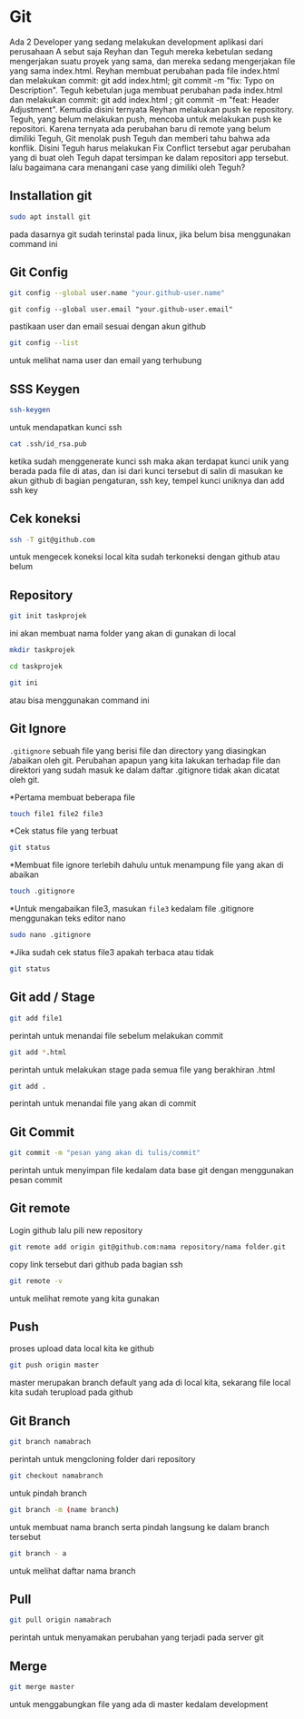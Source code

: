 # Git
Ada 2 Developer yang sedang melakukan development aplikasi dari perusahaan A sebut saja Reyhan dan Teguh mereka kebetulan sedang mengerjakan suatu proyek yang sama, dan mereka sedang mengerjakan file yang sama index.html. Reyhan membuat perubahan pada file index.html dan melakukan commit: git add index.html; git commit -m "fix: Typo on Description". Teguh kebetulan juga membuat perubahan pada index.html dan melakukan commit: git add index.html ; git commit -m "feat: Header Adjustment". Kemudia disini ternyata Reyhan melakukan push ke repository. Teguh, yang belum melakukan push, mencoba untuk melakukan push ke repositori. Karena ternyata ada perubahan baru di remote yang belum dimiliki Teguh, Git menolak push Teguh dan memberi tahu bahwa ada konflik. Disini Teguh harus melakukan Fix Conflict tersebut agar perubahan yang di buat oleh Teguh dapat tersimpan ke dalam repositori app tersebut. lalu bagaimana cara menangani case yang dimiliki oleh Teguh?

## Installation git
```bash
sudo apt install git
```
pada dasarnya git sudah terinstal pada linux, jika belum bisa menggunakan command ini

## Git Config
```bash
git config --global user.name "your.github-user.name"
```
```
git config --global user.email "your.github-user.email"
```
pastikaan user dan email sesuai dengan akun github

```bash
git config --list
```
untuk melihat nama user dan email yang terhubung

## SSS Keygen
```bash
ssh-keygen
```
untuk mendapatkan kunci ssh
```bash
cat .ssh/id_rsa.pub
```
ketika sudah menggenerate kunci ssh maka akan terdapat kunci unik yang berada pada file di atas, dan isi dari kunci tersebut di salin di masukan ke akun github di bagian pengaturan, ssh key, tempel kunci uniknya dan add ssh key

## Cek koneksi
```bash
ssh -T git@github.com
```
untuk mengecek koneksi local kita sudah terkoneksi dengan github atau belum

## Repository
```bash
git init taskprojek
```
ini akan membuat nama folder yang akan di gunakan di local
```bash
mkdir taskprojek
```
```bash
cd taskprojek
```
```bash
git ini
```
atau bisa menggunakan command ini

## Git Ignore
`.gitignore` sebuah file yang berisi file dan directory yang diasingkan /abaikan oleh git. Perubahan apapun yang kita lakukan terhadap file dan direktori yang sudah masuk ke dalam daftar .gitignore tidak akan dicatat oleh git.

*Pertama membuat beberapa file
```bash
touch file1 file2 file3
```
*Cek status file yang terbuat
```bash
git status
```
*Membuat file ignore terlebih dahulu untuk menampung file yang akan di abaikan
```bash
touch .gitignore
```
*Untuk mengabaikan file3, masukan `file3` kedalam file .gitignore menggunakan teks editor nano
```bash
sudo nano .gitignore
```
*Jika sudah cek status file3 apakah terbaca atau tidak
```bash
git status
```

## Git add / Stage
```bash
git add file1
```
perintah untuk menandai file sebelum melakukan commit
```bash
git add *.html
```
perintah untuk melakukan stage pada semua file yang berakhiran .html
```bash
git add .
```
perintah untuk menandai file yang akan di commit

## Git Commit
``` bash 
git commit -m "pesan yang akan di tulis/commit"
```
perintah untuk menyimpan file kedalam data base git dengan menggunakan pesan commit

## Git remote
Login github lalu pili new repository
```bash
git remote add origin git@github.com:nama repository/nama folder.git
```
copy link tersebut dari github pada bagian ssh

```bash
git remote -v
```
untuk melihat remote yang kita gunakan

## Push
proses upload data local kita ke github
```bash
git push origin master
```
master merupakan branch default yang ada di local kita, sekarang file local kita sudah terupload pada github

## Git Branch
```bash
git branch namabrach
```
perintah untuk mengcloning folder dari repository
```bash
git checkout namabranch
```
untuk pindah branch
```bash
git branch -m (name branch)
```
untuk membuat nama branch serta pindah langsung ke dalam branch tersebut
```bash
git branch - a
```
untuk melihat daftar nama branch

## Pull
```bash
git pull origin namabrach
```
perintah untuk menyamakan perubahan yang terjadi pada server git

## Merge
```bash
git merge master
```
untuk menggabungkan file yang ada di master kedalam development
